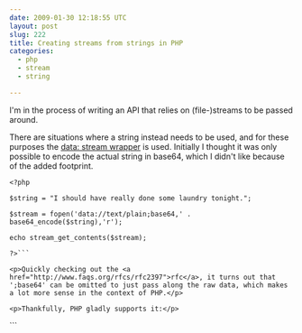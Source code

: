 ```yaml
---
date: 2009-01-30 12:18:55 UTC
layout: post
slug: 222
title: Creating streams from strings in PHP
categories:
  - php
  - stream
  - string

---
```

<p>I'm in the process of writing an API that relies on (file-)streams to be passed around.</p>

<p>There are situations where a string instead needs to be used, and for these purposes the <a href="http://ca2.php.net/manual/en/wrappers.data.php">data: stream wrapper</a> is used. Initially I thought it was only possible to encode the actual string in base64, which I didn't like because of the added footprint.</p>

```
<?php

$string = "I should have really done some laundry tonight.";

$stream = fopen('data://text/plain;base64,' . base64_encode($string),'r');

echo stream_get_contents($stream);

?>```

<p>Quickly checking out the <a href="http://www.faqs.org/rfcs/rfc2397">rfc</a>, it turns out that ';base64' can be omitted to just pass along the raw data, which makes a lot more sense in the context of PHP.</p>

<p>Thankfully, PHP gladly supports it:</p>

```
<?php

$string = "I tried, honestly!";

$stream = fopen('data://text/plain,' . $string,'r');

echo stream_get_contents($stream);

?>```
